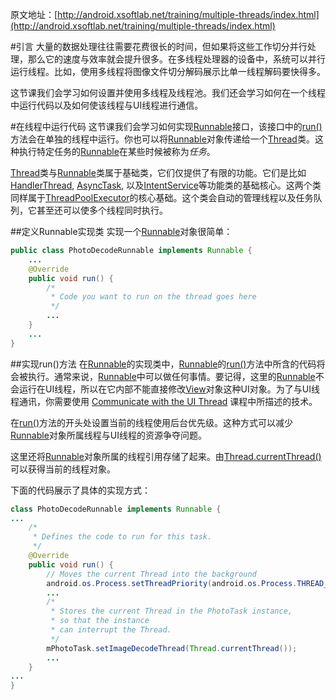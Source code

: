 原文地址：[http://android.xsoftlab.net/training/multiple-threads/index.html](http://android.xsoftlab.net/training/multiple-threads/index.html)

#引言
大量的数据处理往往需要花费很长的时间，但如果将这些工作切分并行处理，那么它的速度与效率就会提升很多。在多线程处理器的设备中，系统可以并行运行线程。比如，使用多线程将图像文件切分解码展示比单一线程解码要快得多。

这节课我们会学习如何设置并使用多线程及线程池。我们还会学习如何在一个线程中运行代码以及如何使该线程与UI线程进行通信。

#在线程中运行代码
这节课我们会学习如何实现[Runnable](http://android.xsoftlab.net/reference/java/lang/Runnable.html)接口，该接口中的[run()](http://android.xsoftlab.net/reference/java/lang/Runnable.html#run())方法会在单独的线程中运行。你也可以将[Runnable](http://android.xsoftlab.net/reference/java/lang/Runnable.html)对象传递给一个[Thread](http://android.xsoftlab.net/reference/java/lang/Thread.html)类。这种执行特定任务的[Runnable](http://android.xsoftlab.net/reference/java/lang/Runnable.html)在某些时候被称为*任务*。

[Thread](http://android.xsoftlab.net/reference/java/lang/Thread.html)类与[Runnable](http://android.xsoftlab.net/reference/java/lang/Runnable.html)类属于基础类，它们仅提供了有限的功能。它们是比如[HandlerThread](http://android.xsoftlab.net/reference/android/os/HandlerThread.html), [AsyncTask](http://android.xsoftlab.net/reference/android/os/AsyncTask.html), 以及[IntentService](http://android.xsoftlab.net/reference/android/app/IntentService.html)等功能类的基础核心。这两个类同样属于[ThreadPoolExecutor](http://android.xsoftlab.net/reference/java/util/concurrent/ThreadPoolExecutor.html)的核心基础。这个类会自动的管理线程以及任务队列，它甚至还可以使多个线程同时执行。

##定义Runnable实现类
实现一个[Runnable](http://android.xsoftlab.net/reference/java/lang/Runnable.html)对象很简单：
```java
public class PhotoDecodeRunnable implements Runnable {
    ...
    @Override
    public void run() {
        /*
         * Code you want to run on the thread goes here
         */
        ...
    }
    ...
}
```

##实现run()方法
在[Runnable](http://android.xsoftlab.net/reference/java/lang/Runnable.html)的实现类中，[Runnable](http://android.xsoftlab.net/reference/java/lang/Runnable.html)的[run()](http://android.xsoftlab.net/reference/java/lang/Runnable.html#run())方法中所含的代码将会被执行。通常来说，[Runnable](http://android.xsoftlab.net/reference/java/lang/Runnable.html)中可以做任何事情。要记得，这里的[Runnable](http://android.xsoftlab.net/reference/java/lang/Runnable.html)不会运行在UI线程，所以在它内部不能直接修改[View](http://android.xsoftlab.net/reference/android/view/View.html)对象这种UI对象。为了与UI线程通讯，你需要使用 [Communicate with the UI Thread](http://android.xsoftlab.net/training/multiple-threads/communicate-ui.html) 课程中所描述的技术。

在[run()](http://android.xsoftlab.net/reference/java/lang/Runnable.html#run())方法的开头处设置当前的线程使用后台优先级。这种方式可以减少[Runnable](http://android.xsoftlab.net/reference/java/lang/Runnable.html)对象所属线程与UI线程的资源争夺问题。

这里还将[Runnable](http://android.xsoftlab.net/reference/java/lang/Runnable.html)对象所属的线程引用存储了起来。由[Thread.currentThread()](http://android.xsoftlab.net/reference/java/lang/Thread.html#currentThread())可以获得当前的线程对象。

下面的代码展示了具体的实现方式：
```java
class PhotoDecodeRunnable implements Runnable {
...
    /*
     * Defines the code to run for this task.
     */
    @Override
    public void run() {
        // Moves the current Thread into the background
        android.os.Process.setThreadPriority(android.os.Process.THREAD_PRIORITY_BACKGROUND);
        ...
        /*
         * Stores the current Thread in the PhotoTask instance,
         * so that the instance
         * can interrupt the Thread.
         */
        mPhotoTask.setImageDecodeThread(Thread.currentThread());
        ...
    }
...
}
```

